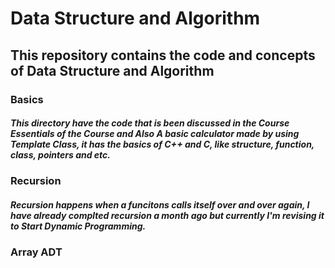 # Data Structure and Algorithm

## This repository contains the code and concepts of Data Structure and Algorithm

### Basics

##### This directory have the code that is been discussed in the Course Essentials of the Course and Also A basic calculator made by using Template Class, it has the basics of C++ and C, like structure, function, class, pointers and etc.

### Recursion

##### Recursion happens when a funcitons calls itself over and over again, I have already complted recursion a month ago but currently I'm revising it to Start Dynamic Programming.

### Array ADT

##### 